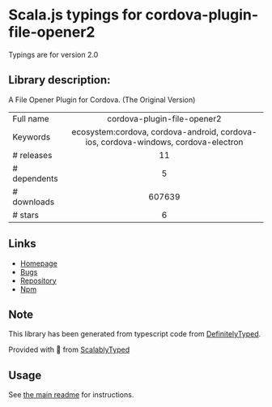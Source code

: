 
# Scala.js typings for cordova-plugin-file-opener2

Typings are for version 2.0

## Library description:
A File Opener Plugin for Cordova. (The Original Version)

|                    |                 |
| ------------------ | :-------------: |
| Full name          | cordova-plugin-file-opener2 |
| Keywords           | ecosystem:cordova, cordova-android, cordova-ios, cordova-windows, cordova-electron |
| # releases         | 11 |
| # dependents       | 5 |
| # downloads        | 607639 |
| # stars            | 6 |

## Links
- [Homepage](https://github.com/pwlin/cordova-plugin-file-opener2#readme)
- [Bugs](https://github.com/pwlin/cordova-plugin-file-opener2/issues)
- [Repository](https://github.com/pwlin/cordova-plugin-file-opener2)
- [Npm](https://www.npmjs.com/package/cordova-plugin-file-opener2)
    


## Note
This library has been generated from typescript code from [DefinitelyTyped](https://definitelytyped.org).

Provided with :purple_heart: from [ScalablyTyped](https://github.com/oyvindberg/ScalablyTyped)

## Usage
See [the main readme](../../readme.md) for instructions.


